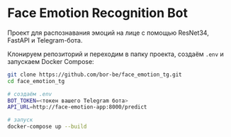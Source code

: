 # Face Emotion Recognition Bot

Проект для распознавания эмоций на лице с помощью ResNet34, FastAPI и Telegram-бота.

Клонируем репозиторий и переходим в папку проекта, создаём `.env` и запускаем Docker Compose:

```bash
git clone https://github.com/bor-be/face_emotion_tg.git
cd face_emotion_tg

# создаём .env
BOT_TOKEN=<токен вашего Telegram бота>
API_URL=http://face-emotion-app:8000/predict

# запуск
docker-compose up --build
